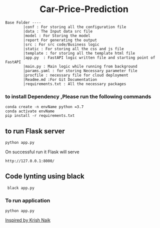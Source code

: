 <h1 align ="center">  Car-Price-Prediction </h1>

```
Base Folder ----
        |conf : For storing all the configuration file
        |data : The Input data src file
        |model : For Storing the model
        |report For generating the output
        |src : For src code/Business logic	
        |static : For storing all the css and js file
        |template : for storing all the template html file
        |app.py  : FastAPI logic written file and starting point of FastAPI 
        |main.py : Main logic while running from background
        |params.yaml : for storing Necessary parameter file
        |procfile : necessary file for cloud deployment
        |Readme.md :For Git Documentation
        |requirements.txt : All the necessary packages
```

### to install Dependency ,Please run the following commands

```
conda create -n envName python =3.7
conda activate envName
pip install -r requirements.txt
```

## to run Flask server 

``` python app.py ```

On successful run it Flask will serve 

``` http://127.0.0.1:8000/ ```

## Code lynting using black

``` black app.py```


### To run application 
``` python app.py ```

[Inspired by Krish Naik](https://github.com/krishnaik06/Car-Price-Prediction)